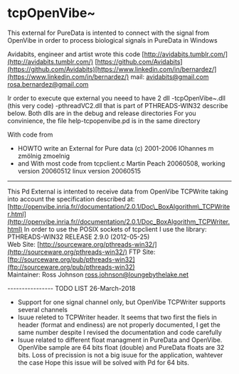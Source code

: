 # tcpOpenVibe~

This external for PureData is intented to connect with the signal from OpenVibe in order to process biological signals in PureData in Windows

Avidabits, engineer and artist wrote this code  [http://avidabits.tumblr.com/](http://avidabits.tumblr.com/)  [https://github.com/Avidabits](https://github.com/Avidabits)[https://www.linkedin.com/in/bernardez/](https://www.linkedin.com/in/bernardez/)  mail:  [avidabits@gmail.com](mailto:avidabits@gmail.com)  [rosa.bernardez@gmail.com](mailto:rosa.bernardez@gmail.com)

Ir order to execute que external you neeed to have 2 dll 
-tcpOpenVibe~.dll (this very code) 
-pthreadVC2.dll that is part of PTHREADS-WIN32 describe below.
Both dlls are in the debug and release directories For you convinience, the file help-tcpopenvibe.pd is in the same directory

With code from

 -   HOWTO write an External for Pure data
   (c) 2001-2006 IOhannes m zmölnig zmoelnig 
 - and With most code from   tcpclient.c Martin Peach 20060508, working version 20060512  linux version 20060515
----------

This Pd External is intented to receive data from OpenVibe TCPWrite taking into account the specification described at: [http://openvibe.inria.fr//documentation/2.0.1/Doc\_BoxAlgorithm\_TCPWriter.html](http://openvibe.inria.fr//documentation/2.0.1/Doc_BoxAlgorithm_TCPWriter.html)
In order to use the POSIX sockets of tcpclient I use the library: PTHREADS-WIN32 RELEASE 2.9.0 (2012-05-25)  
Web Site:  [http://sourceware.org/pthreads-win32/](http://sourceware.org/pthreads-win32/) 
FTP Site:  [ftp://sourceware.org/pub/pthreads-win32](ftp://sourceware.org/pub/pthreads-win32)  
Maintainer: Ross Johnson  [ross.johnson@loungebythelake.net](mailto:ross.johnson@loungebythelake.net)

\-\-\-\-\-\-\-\-\-\-\-\-\-\-\-\- TODO LIST 26-March-2018
-   Support for one signal channel only, but OpenVibe TCPWriter supports several channels
-   Isuue releted to TCPWriter header. It seems that two first the fiels in header (format and endiness) are not properly documented, I get the same number despite I revised the documentation and code carefully
-   Isuue related to different float managment in PureData and OpenVibe. OpenVibe sample are 64 bits float (double) and PureData floats are 32 bits. Loss of precission is not a big isuue for the application, wahtever the case Hope this issue will be solved with Pd for 64 bits.